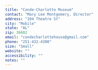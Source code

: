 ```yaml
---
title: "Conde-Charlotte Museum"
contact: "Mary Lee Montgomery, Director"
address: "104 Theatre St"
city: "Mobile"
state: "AL"
zip: 36602
email: "condecharlottehouse@gmail.com"
phone: "251-432-4300"
size: "Small"
website: ""
accessibility: ""
notes: ""
--- 
```

